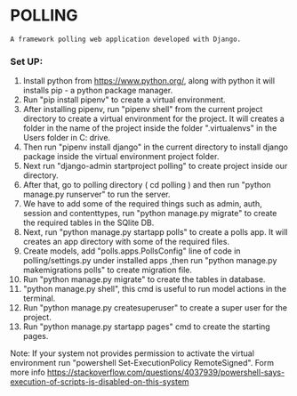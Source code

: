 # POLLING
    A framework polling web application developed with Django.

### Set UP:
1. Install python from https://www.python.org/, along with python it will installs pip - a python package manager.
2. Run "pip install pipenv" to create a virtual environment.
3. After installing pipenv, run "pipenv shell" from the current project directory to create a virtual environment for the project. It will creates a folder in the name of the project inside the folder ".virtualenvs" in the Users folder in C: drive.
4. Then run "pipenv install django" in the current directory to install django package inside the virtual environment project folder.
5. Next run "django-admin startproject polling" to create project inside our directory.
6. After that, go to polling directory ( cd polling ) and then run "python manage.py runserver" to run the server.
7. We have to add some of the required things such as admin, auth, session and contenttypes, run "python manage.py migrate" to create the required tables in the SQlite DB.
8. Next, run "python manage.py startapp polls" to create a polls app. It will creates an app directory with some of the required files.
9. Create models, add "polls.apps.PollsConfig" line of code in polling/settings.py under installed apps ,then run "python manage.py makemigrations polls" to create migration file.
10. Run "python manage.py migrate" to create the tables in database.
11. "python manage.py shell", this cmd is useful to run model actions in the terminal.
12. Run "python manage.py createsuperuser" to create a super user for the project.
13. Run "python manage.py startapp pages" cmd to create the starting pages.

Note: If your system not provides permission to activate the virtual environment run "powershell Set-ExecutionPolicy RemoteSigned". Form more info https://stackoverflow.com/questions/4037939/powershell-says-execution-of-scripts-is-disabled-on-this-system
